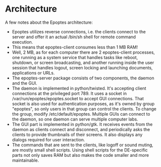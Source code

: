 # Architecture

A few notes about the Epoptes architecture:

- Epoptes utilizes reverse connections, i.e. the clients connect to the server and offer it an actual /bin/sh shell for remote command execution.
- This means that epoptes-client consumes less than 1 MB RAM!
- Well, 2 MB, as for each computer there are 2 epoptes-client processes, one running as a system service that handles tasks like reboot, shutdown, or screen broadcasting, and another running inside the user session that handles logout, screen locking and launching documents, applications or URLs.
- The epoptes-server package consists of two components, the daemon and the GUI.
- The daemon is implemented in python/twisted. It's accepting client connections at the privileged port 789. It uses a socket in /var/run/epoptes/epoptes.socket to accept GUI connections. That socket is also used for authentication purposes, as it's owned by group "epoptes", so only users in that group can control the clients. To change the group, modify /etc/default/epoptes. Multiple GUIs can connect to the daemon, so one daemon can serve multiple computer labs.
- The GUI part is implemented in python/gtk. It receives events from the daemon as clients connect and disconnect, and periodically asks the clients to provide thumbnails of their screens. It also displays any dialogs required for user interaction.
- The commands that are sent to the clients, like logoff or sound muting, are mostly small shell scripts. Using shell scripts for the DE-specific parts not only saves RAM but also makes the code smaller and more maintainable.
